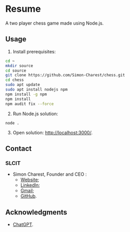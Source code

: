 # Resume
A two player chess game made using Node.js.

## Usage

1. Install prerequisites:
```bash
cd ~
mkdir source
cd source
git clone https://github.com/Simon-Charest/chess.git
cd chess
sudo apt update
sudo apt install nodejs npm
npm install -g npm
npm install
npm audit fix --force
```
2. Run Node.js solution:
```
node .
```
3. Open solution: [http://localhost:3000/](http://localhost:3000/).

## Contact
### SLCIT
- Simon Charest, Founder and CEO :
    - [Website](https://www.slcti.ca/);
    - [LinkedIn](https://www.linkedin.com/in/simoncharest/);
    - [Gmail](mailto:simoncharest@gmail.com);
    - [GitHub](https://github.com/Simon-Charest/).

## Acknowledgments
- [ChatGPT](https://chat.openai.com/).
